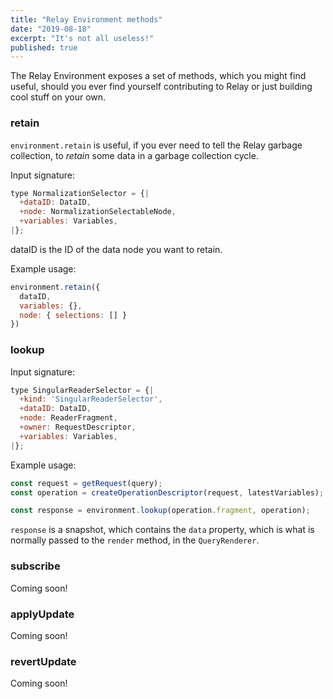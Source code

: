 ```yaml
---
title: "Relay Environment methods"
date: "2019-08-18"
excerpt: "It's not all useless!"
published: true
---
```


The Relay Environment exposes a set of methods, which you might find useful,
should you ever find yourself contributing to Relay or just building cool stuff on your own.


### retain

`environment.retain` is useful, if you ever need to tell the Relay garbage collection,
to *retain* some data in a garbage collection cycle.

Input signature:

```javascript
type NormalizationSelector = {|
  +dataID: DataID,
  +node: NormalizationSelectableNode,
  +variables: Variables,
|};
```

dataID is the ID of the data node you want to retain.

Example usage:

```javascript
environment.retain({
  dataID,
  variables: {},
  node: { selections: [] }
})
```

### lookup

Input signature:

```javascript
type SingularReaderSelector = {|
  +kind: 'SingularReaderSelector',
  +dataID: DataID,
  +node: ReaderFragment,
  +owner: RequestDescriptor,
  +variables: Variables,
|};
```

Example usage:

```javascript
const request = getRequest(query);
const operation = createOperationDescriptor(request, latestVariables);

const response = environment.lookup(operation.fragment, operation);
```

`response` is a snapshot, which contains the `data` property, which is what is normally passed to the `render`
method, in the `QueryRenderer`.

### subscribe

Coming soon!

### applyUpdate

Coming soon!

### revertUpdate

Coming soon!
